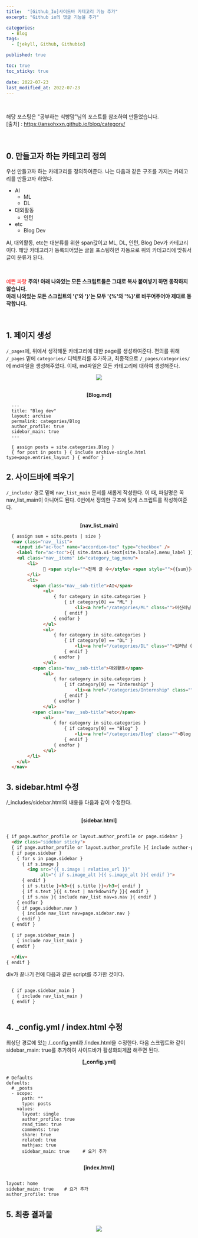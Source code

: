 ```yaml
---
title:  "[Github_Io]사이드바 카테고리 기능 추가"
excerpt: "Github io의 댓글 기능을 추가"

categories:
  - Blog
tags:
  - [jekyll, Github, Githubio]

published: true

toc: true
toc_sticky: true
 
date: 2022-07-23
last_modified_at: 2022-07-23
---
```




<br>

해당 포스팅은 "공부하는 식빵맘"님의 포스트를 참조하여 만들었습니다.<br>
[출처] : https://ansohxxn.github.io/blog/category/

<br>

## 0. 만들고자 하는 카테고리 정의
우선 만들고자 하는 카테고리를 정의하여준다. 
나는 다음과 같은 구조를 가지는 카테고리를 만들고자 하였다.

- AI
  - ML
  - DL
- 대외활동
  - 인턴
- etc
  - Blog Dev


AI, 대외활동, etc는 대분류를 위한 span값이고 ML, DL, 인턴, Blog Dev가 카테고리이다. 
해당 카테고리가 등록되어있는 글을 포스팅하면 자동으로 위의 카테고리에 맞춰서 글이 분류가 된다.

<br>

<font color='red'> 예쁜 파랑 </font>
**주의! 아래 나와있는 모든 스크립트들은 그대로 복사 붙여넣기 하면 동작하지 않습니다.**<br>
**아래 나와있는 모든 스크립트의 '{'와 '}'는 모두 '{%'와 '%}'로 바꾸어주어야 제대로 동작합니다.**
  
<br>


## 1. 페이지 생성

`/_pages`에, 위에서 생각해둔 카테고리에 대한 page를 생성하여준다.
편의를 위해 `/_pages` 밑에 `categories/` 디렉토리를 추가하고, 최종적으로 `/_pages/categories/`에 md파일을 생성해주었다. 
이때, md파일은 모든 카테고리에 대하여 생성해준다. 

<p align="center"><img src="https://user-images.githubusercontent.com/84084372/180470639-79db7a0d-2d5d-4b05-995a-f5d07687c9c9.png"></p>

<br>
  
<div align="center">  
  <Strong>[Blog.md]</Strong>
</div>  

  
```
  ---
  title: "Blog dev"
  layout: archive
  permalink: categories/Blog
  author_profile: true
  sidebar_main: true
  ---
  
  { assign posts = site.categories.Blog }
  { for post in posts } { include archive-single.html type=page.entries_layout } { endfor }
```

## 2. 사이드바에 띄우기
`/_include/` 경로 밑에 `nav_list_main` 문서를 새롭게 작성한다. 
이 때, 파일명은 꼭 nav_list_main이 아니어도 된다. 
0번에서 정의한 구조에 맞게 스크립트를 작성하여준다.

<br>

<div align="center">  
  <Strong>[nav_list_main]</Strong>
</div>  

```html
  { assign sum = site.posts | size }
  <nav class="nav__list">
    <input id="ac-toc" name="accordion-toc" type="checkbox" />
    <label for="ac-toc">{{ site.data.ui-text[site.locale].menu_label }}</label>
    <ul class="nav__items" id="category_tag_menu">
        <li>
              📂 <span style="">전체 글 수</style> <span style="">{{sum}}</style> <span style="">개</style> 
        </li>
        <li>
          <span class="nav__sub-title">AI</span>
              <ul>
                  { for category in site.categories }
                      { if category[0] == "ML" }
                          <li><a href="/categories/ML" class="">머신러닝 ({{category[1].size}})</a></li>
                      { endif }
                  { endfor }
              </ul>
              <ul>
                  { for category in site.categories }
                      { if category[0] == "DL" }
                          <li><a href="/categories/DL" class="">딥러닝 ({{category[1].size}})</a></li>
                      { endif }
                  { endfor }
              </ul>
          <span class="nav__sub-title">대외활동</span>
              <ul>
                  { for category in site.categories }
                      { if category[0] == "Internship" }
                          <li><a href="/categories/Internship" class="">인턴 ({{category[1].size}})</a></li>
                      { endif }
                  { endfor }
              </ul>
          <span class="nav__sub-title">etc</span>
              <ul>
                  { for category in site.categories }
                      { if category[0] == "Blog" }
                          <li><a href="/categories/Blog" class="">Blog Dev ({{category[1].size}})</a></li>
                      { endif }
                  { endfor }
              </ul>            
        </li>
    </ul>
  </nav>
```

## 3. sidebar.html 수정
/\_includes/sidebar.html의 내용을 다음과 같이 수정한다.

<br>

<div align="center">  
  <Strong>[sidebar.html]</Strong>
</div>  

```html

{ if page.author_profile or layout.author_profile or page.sidebar }
  <div class="sidebar sticky">
  { if page.author_profile or layout.author_profile }{ include author-profile.html }{ endif }
  { if page.sidebar }
    { for s in page.sidebar }
      { if s.image }
        <img src="{{ s.image | relative_url }}"
             alt="{ if s.image_alt }{{ s.image_alt }}{ endif }">
      { endif }
      { if s.title }<h3>{{ s.title }}</h3>{ endif }
      { if s.text }{{ s.text | markdownify }}{ endif }
      { if s.nav }{ include nav_list nav=s.nav }{ endif }
    { endfor }
    { if page.sidebar.nav }
      { include nav_list nav=page.sidebar.nav }
    { endif }
  { endif }

  { if page.sidebar_main }
    { include nav_list_main }
  { endif }

  </div>
{ endif }

```

div가 끝나기 전에 다음과 같은 script를 추가한 것이다.

```html

  { if page.sidebar_main }
    { include nav_list_main }
  { endif }
  
```  

## 4. \_config.yml / index.html 수정
최상단 경로에 있는 /\_config.yml과 /index.html을 수정한다. 
다음 스크립트와 같이 sidebar_main: true를 추가하여 사이드바가 활성화되게끔 해주면 된다.

<div align="center">  
  <Strong>[_config.yml]</Strong>
</div>  

```

# Defaults
defaults:
  # _posts
  - scope:
      path: ""
      type: posts
    values:
      layout: single
      author_profile: true
      read_time: true
      comments: true
      share: true
      related: true
      mathjax: true
      sidebar_main: true     # 요거 추가
      
```

<div align="center">  
  <Strong>[index.html]</Strong>
</div>  

```html

layout: home
sidebar_main: true    # 요거 추가
author_profile: true

```

## 5. 최종 결과물

<p align="center"><img src="https://user-images.githubusercontent.com/84084372/180473732-1f6864ec-cba5-4223-a3a9-8d02119de4bc.png"></p>

  
